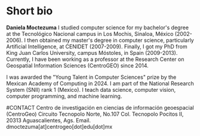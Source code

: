 # Short bio


**Daniela Moctezuma** 
I studied computer science for my bachelor's degree at the Tecnológico Nacional campus in Los Mochis, Sinaloa, México (2002-2006). I then obtained my master's degree in computer science, particularly Artificial Intelligence, at CENIDET (2007-2009). Finally, I got my PhD from King Juan Carlos University, campus Móstoles, in Spain (2009-2013). 
Currently, I have been working as a professor at the Research Center on Geospatial Information Sciences (CentroGEO) since 2014.

I was awarded the "Young Talent in Computer Sciences" prize by the Mexican Academy of Computing in 2024.
I am part of the National Research System (SNII) rank 1 (Mexico).
I teach data science, computer vision, computer programming, and machine learning.


#CONTACT
Centro de investigación en ciencias de información geoespacial (CentroGeo)
Circuito Tecnopolo Norte, No.107 Col. Tecnopolo Pocitos II, 20313 Aguascalientes, Ags.
Email. dmoctezuma[at]centrogeo[dot]edu[dot]mx


